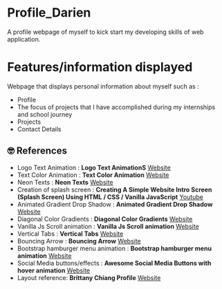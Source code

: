 # Profile_Darien
A profile webpage of myself to kick start my developing skills of web application.

# Features/information displayed
Webpage that displays personal information about myself such as :
* Profile
* The focus of projects that I have accomplished during my internships and school journey
* Projects
* Contact Details

## 🤓 References
* Logo Text Animation : **Logo Text AnimationS** [Website](https://codepen.io/afrozX/pen/rNJMjEZ)
* Text Color Animation : **Text Color Animation** [Website](https://codepen.io/uiswarup/pen/XWgQJrq)
* Neon Texts : **Neon Texts** [Website](https://css-tricks.com/how-to-create-neon-text-with-css/)
* Creation of splash screen : **Creating A Simple Website Intro Screen (Splash Screen) Using HTML / CSS / Vanilla JavaScript** [Youtube](https://www.youtube.com/watch?v=MOlaldp1Fv4)
* Animated Gradient Drop Shadow : **Animated Gradient Drop Shadow** [Website](https://codepen.io/ahmad_hania/pen/rRPKbZ)
* Diagonal Color Gradients : **Diagonal Color Gradients** [Website](https://codepen.io/hylobates-lar/pen/qBbQeON)
* Vanilla Js Scroll animation : **Vanilla Js Scroll animation** [Website](https://codepen.io/alvarotrigo/pen/XWaYRKK)
* Vertical Tabs : **Vertical Tabs** [Website](https://codepen.io/niikkiin/pen/KKpMQYB)
* Bouncing Arrow : **Bouncing Arrow** [Website](https://codepen.io/barneychampaign/pen/bVvJvy)
* Bootstrap hamburger menu animation : **Bootstrap hamburger menu animation** [Website](https://mdbootstrap.com/snippets/jquery/mdbootstrap/911054#css-tab-view)
* Social Media buttons/effects : **Awesome Social Media Buttons with hover animation** [Website](https://www.codingnepalweb.com/social-media-buttons-with-hover-animation/)
* Layout reference: **Brittany Chiang Profile** [Website](https://brittanychiang.com/)

